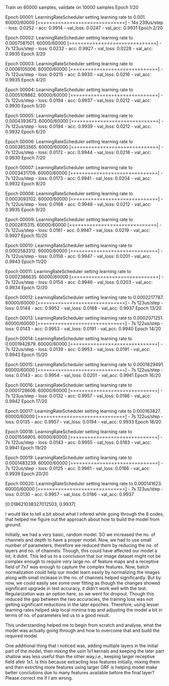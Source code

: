 Train on 60000 samples, validate on 10000 samples
Epoch 1/20

Epoch 00001: LearningRateScheduler setting learning rate to 0.001.
60000/60000 [==============================] - 14s 239us/step - loss: 0.0252 - acc: 0.9914 - val_loss: 0.0247 - val_acc: 0.9931
Epoch 2/20

Epoch 00002: LearningRateScheduler setting learning rate to 0.0007581501.
60000/60000 [==============================] - 7s 123us/step - loss: 0.0232 - acc: 0.9927 - val_loss: 0.0228 - val_acc: 0.9935
Epoch 3/20

Epoch 00003: LearningRateScheduler setting learning rate to 0.0006105006.
60000/60000 [==============================] - 7s 122us/step - loss: 0.0215 - acc: 0.9930 - val_loss: 0.0216 - val_acc: 0.9935
Epoch 4/20

Epoch 00004: LearningRateScheduler setting learning rate to 0.0005109862.
60000/60000 [==============================] - 7s 122us/step - loss: 0.0194 - acc: 0.9937 - val_loss: 0.0212 - val_acc: 0.9930
Epoch 5/20

Epoch 00005: LearningRateScheduler setting learning rate to 0.0004393673.
60000/60000 [==============================] - 7s 122us/step - loss: 0.0194 - acc: 0.9939 - val_loss: 0.0212 - val_acc: 0.9932
Epoch 6/20

Epoch 00006: LearningRateScheduler setting learning rate to 0.0003853565.
60000/60000 [==============================] - 7s 122us/step - loss: 0.0172 - acc: 0.9944 - val_loss: 0.0218 - val_acc: 0.9930
Epoch 7/20

Epoch 00007: LearningRateScheduler setting learning rate to 0.0003431709.
60000/60000 [==============================] - 7s 122us/step - loss: 0.0173 - acc: 0.9941 - val_loss: 0.0204 - val_acc: 0.9932
Epoch 8/20

Epoch 00008: LearningRateScheduler setting learning rate to 0.0003093102.
60000/60000 [==============================] - 7s 122us/step - loss: 0.0168 - acc: 0.9948 - val_loss: 0.0212 - val_acc: 0.9935
Epoch 9/20

Epoch 00009: LearningRateScheduler setting learning rate to 0.0002815315.
60000/60000 [==============================] - 7s 122us/step - loss: 0.0161 - acc: 0.9947 - val_loss: 0.0219 - val_acc: 0.9927
Epoch 10/20

Epoch 00010: LearningRateScheduler setting learning rate to 0.0002583312.
60000/60000 [==============================] - 7s 122us/step - loss: 0.0158 - acc: 0.9947 - val_loss: 0.0201 - val_acc: 0.9943
Epoch 11/20

Epoch 00011: LearningRateScheduler setting learning rate to 0.0002386635.
60000/60000 [==============================] - 7s 122us/step - loss: 0.0154 - acc: 0.9946 - val_loss: 0.0203 - val_acc: 0.9934
Epoch 12/20

Epoch 00012: LearningRateScheduler setting learning rate to 0.0002217787.
60000/60000 [==============================] - 7s 123us/step - loss: 0.0144 - acc: 0.9952 - val_loss: 0.0188 - val_acc: 0.9937
Epoch 13/20

Epoch 00013: LearningRateScheduler setting learning rate to 0.0002071251.
60000/60000 [==============================] - 7s 122us/step - loss: 0.0143 - acc: 0.9953 - val_loss: 0.0191 - val_acc: 0.9940
Epoch 14/20

Epoch 00014: LearningRateScheduler setting learning rate to 0.0001942879.
60000/60000 [==============================] - 7s 122us/step - loss: 0.0139 - acc: 0.9953 - val_loss: 0.0191 - val_acc: 0.9943
Epoch 15/20

Epoch 00015: LearningRateScheduler setting learning rate to 0.0001829491.
60000/60000 [==============================] - 7s 122us/step - loss: 0.0143 - acc: 0.9954 - val_loss: 0.0201 - val_acc: 0.9941
Epoch 16/20

Epoch 00016: LearningRateScheduler setting learning rate to 0.0001728608.
60000/60000 [==============================] - 7s 123us/step - loss: 0.0132 - acc: 0.9957 - val_loss: 0.0186 - val_acc: 0.9942
Epoch 17/20

Epoch 00017: LearningRateScheduler setting learning rate to 0.000163827.
60000/60000 [==============================] - 7s 122us/step - loss: 0.0135 - acc: 0.9957 - val_loss: 0.0194 - val_acc: 0.9933
Epoch 18/20

Epoch 00018: LearningRateScheduler setting learning rate to 0.0001556905.
60000/60000 [==============================] - 7s 122us/step - loss: 0.0143 - acc: 0.9955 - val_loss: 0.0183 - val_acc: 0.9941
Epoch 19/20

Epoch 00019: LearningRateScheduler setting learning rate to 0.0001483239.
60000/60000 [==============================] - 7s 122us/step - loss: 0.0125 - acc: 0.9961 - val_loss: 0.0186 - val_acc: 0.9939
Epoch 20/20

Epoch 00020: LearningRateScheduler setting learning rate to 0.000141623.
60000/60000 [==============================] - 7s 123us/step - loss: 0.0130 - acc: 0.9957 - val_loss: 0.0186 - val_acc: 0.9937


[0.018621038327012503, 0.9937]


I would like to tell a bit about what I infered while going through the 8 codes, that helped me figure out the approach about how to  build the model from ground.

Initially, we had a very basic, random model. SO we increased the no. of channels and depth to have a proper model. Now, we had to use small number of parameters, therefore we reduced them by reducing the no. of layers and no. of channels. Though, this could have affected our model a lot, it didnt. This led us to a conclusion that our image dataset might not be complex enough to require very large no. of feature maps and a receptive field of 7x7 was enough to capture the complex features. Now, batch normalization could help our model learn easily by normalizing the images along with small inclease in the no. of channels helped significantly. But by now, we could easily see some over fitting as though the changes showed significant upgrade in test accuracy, it didn't work well with the test. Regularization was an option here, so we went for dropout. Though this reduced the gap between the two accuracies, the training loss was not getting significant reductions in the later epoches. Therefore, using lesser learning rates helped skip local minima trap and adjusting the model a bit in terms of no. of parameters led us to a good result.

This understanding helped me to begin from scratch and analyse, what the model was actually going through and how to overcome that and build the required model.

One additional thing that i noticed was, adding multiple layers in the initial part of the model, then mixing the usin 1x1 kernals and keeping the later part shallow was less useful than the other way,i.e., keeping larger receptive field afetr 1x1. Is this because extracting less features initially, mixing them and then extrcting more features using larger GRF is helping model make better conclutions due to many features available before the final layer? Please correct me if I am wrong. 
